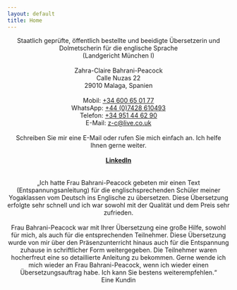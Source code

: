 ```yaml
---
layout: default
title: Home
---
```

<div align="center">Staatlich geprüfte, öffentlich bestellte und beeidigte Übersetzerin und Dolmetscherin für die englische Sprache<br/>
(Landgericht München I)</div>
<br/>
<div align="center">Zahra-Claire Bahrani-Peacock<br/>
Calle Nuzas 22<br/>
29010 Malaga, Spanien</div>
<br/>
<div align="center">Mobil: <a href="tel:34600650177"  target="_blank">+34 600 65 01 77</a><br/>
WhatsApp: <a href="https://api.whatsapp.com/send?phone=447428610493&text=Hi%20Zahra" target="_blank">+44 (0)7428 610493</a><br/>
Telefon: <a href="tel:34951446290"  target="_blank">+34 951 44 62 90</a><br/>
E-Mail: <a href="mailto:z-c@live.co.uk" target="_blank">z-c@live.co.uk</a></div>
<br/>
<div align="center">Schreiben Sie mir eine E-Mail oder rufen Sie mich einfach an. Ich helfe Ihnen gerne weiter.</div>  
<br/>
<div align="center"><a href="https://www.linkedin.com/in/zahra-claire-bahrani-peacock/?locale=de_DE"><b>LinkedIn</b></a>  
<br/>
<br/>
<br/>
<div align="center">„Ich hatte Frau Bahrani-Peacock gebeten mir einen Text (Entspannungsanleitung) für die englischsprechenden Schüler meiner Yogaklassen vom Deutsch ins Englische zu übersetzen. Diese Übersetzung erfolgte sehr schnell und ich war sowohl mit der Qualität und dem Preis sehr zufrieden.  
<br/>
<br/>
Frau Bahrani-Peacock war mit Ihrer Übersetzung eine große Hilfe, sowohl für mich, als auch für die entsprechenden Teilnehmer. Diese Übersetzung wurde von mir über den Präsenzunterricht hinaus auch für die Entspannung zuhause in schriftlicher Form weitergegeben. Die Teilnehmer waren hocherfreut eine so detaillierte Anleitung zu bekommen. Gerne wende ich mich wieder an Frau Bahrani-Peacock, wenn ich wieder einen Übersetzungsauftrag habe. Ich kann Sie bestens weiterempfehlen.“  
<br/>
Eine Kundin</div>